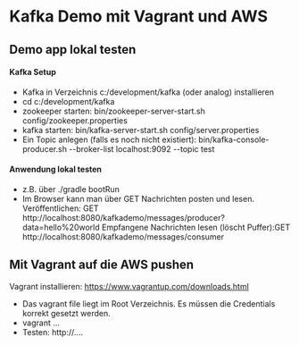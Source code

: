 # Kafka Demo mit Vagrant und AWS #


## Demo app lokal testen ##

#### Kafka Setup ####
- Kafka in Verzeichnis c:/development/kafka (oder analog) installieren
- cd c:/development/kafka 
- zookeeper starten: bin/zookeeper-server-start.sh config/zookeeper.properties
- kafka starten: bin/kafka-server-start.sh config/server.properties
- Ein Topic anlegen (falls es noch nicht existiert): bin/kafka-console-producer.sh --broker-list localhost:9092 --topic test

#### Anwendung lokal testen ####
- z.B. über ./gradle bootRun
- Im Browser kann man über GET Nachrichten posten und lesen.
  Veröffentlichen: GET http://localhost:8080/kafkademo/messages/producer?data=hello%20world
  Empfangene Nachrichten lesen (löscht Puffer):GET http://localhost:8080/kafkademo/messages/consumer
  
## Mit Vagrant auf die AWS pushen ##

Vagrant installieren: https://www.vagrantup.com/downloads.html
- Das vagrant file liegt im Root Verzeichnis. Es müssen die Credentials korrekt gesetzt werden.
- vagrant ...
- Testen: http://....
 


